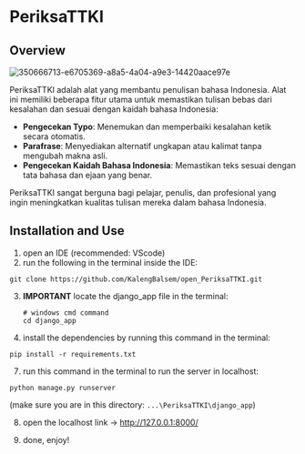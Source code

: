 # PeriksaTTKI
## Overview
![350666713-e6705369-a8a5-4a04-a9e3-14420aace97e](https://github.com/user-attachments/assets/3f45a1a8-9b9c-483b-9b50-28450c4ebac4)

PeriksaTTKI adalah alat yang membantu penulisan bahasa Indonesia. Alat ini memiliki beberapa fitur utama untuk memastikan tulisan bebas dari kesalahan dan sesuai dengan kaidah bahasa Indonesia:
- **Pengecekan Typo**: Menemukan dan memperbaiki kesalahan ketik secara otomatis.
- **Parafrase**: Menyediakan alternatif ungkapan atau kalimat tanpa mengubah makna asli.
- **Pengecekan Kaidah Bahasa Indonesia**: Memastikan teks sesuai dengan tata bahasa dan ejaan yang benar.

PeriksaTTKI sangat berguna bagi pelajar, penulis, dan profesional yang ingin meningkatkan kualitas tulisan mereka dalam bahasa Indonesia.

## Installation and Use
1. open an IDE (recommended: VScode)
2. run the following in the terminal inside the IDE:
```
git clone https://github.com/KalengBalsem/open_PeriksaTTKI.git
```
3. **IMPORTANT** locate the django_app file in the terminal:
   ```
   # windows cmd command
   cd django_app
   ```
6. install the dependencies by running this command in the terminal:
```
pip install -r requirements.txt
```
7. run this command in the terminal to run the server in localhost:
```
python manage.py runserver
```
(make sure you are in this directory: ```...\PeriksaTTKI\django_app```)

8. open the localhost link -> http://127.0.0.1:8000/

9. done, enjoy!
